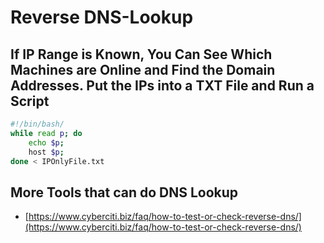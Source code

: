 # Reverse DNS-Lookup

## If IP Range is Known, You Can See Which Machines are Online and Find the Domain Addresses. Put the IPs into a TXT File and Run a Script

```bash
#!/bin/bash/
while read p; do
    echo $p;
    host $p;
done < IPOnlyFile.txt
```

## More Tools that can do DNS Lookup

* [https://www.cyberciti.biz/faq/how-to-test-or-check-reverse-dns/](https://www.cyberciti.biz/faq/how-to-test-or-check-reverse-dns/)
